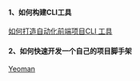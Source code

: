 #### 1、如何构建CLI工具

[如何打造自动化前端项目CLI 工具](https://zhuanlan.zhihu.com/p/88478738)

#### 2、如何快速开发一个自己的项目脚手架

[Yeoman](https://mp.weixin.qq.com/s/a9Zn6KS3GJ7D7Ytp2gn6gg)

